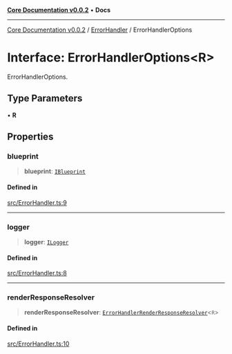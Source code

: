 [**Core Documentation v0.0.2**](../../README.md) • **Docs**

***

[Core Documentation v0.0.2](../../modules.md) / [ErrorHandler](../README.md) / ErrorHandlerOptions

# Interface: ErrorHandlerOptions\<R\>

ErrorHandlerOptions.

## Type Parameters

• **R**

## Properties

### blueprint

> **blueprint**: [`IBlueprint`](../../definitions/type-aliases/IBlueprint.md)

#### Defined in

[src/ErrorHandler.ts:9](https://github.com/stonemjs/core/blob/dd7eaec566465ef84c36b87b824f8ea9ab76e8fa/src/ErrorHandler.ts#L9)

***

### logger

> **logger**: [`ILogger`](../../definitions/interfaces/ILogger.md)

#### Defined in

[src/ErrorHandler.ts:8](https://github.com/stonemjs/core/blob/dd7eaec566465ef84c36b87b824f8ea9ab76e8fa/src/ErrorHandler.ts#L8)

***

### renderResponseResolver

> **renderResponseResolver**: [`ErrorHandlerRenderResponseResolver`](../../definitions/type-aliases/ErrorHandlerRenderResponseResolver.md)\<`R`\>

#### Defined in

[src/ErrorHandler.ts:10](https://github.com/stonemjs/core/blob/dd7eaec566465ef84c36b87b824f8ea9ab76e8fa/src/ErrorHandler.ts#L10)
